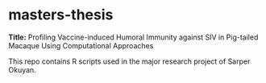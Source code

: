 # masters-thesis

**Title:** Profiling Vaccine-induced Humoral Immunity against SIV in Pig-tailed Macaque Using Computational Approaches

This repo contains R scripts used in the major research project of Sarper Okuyan.

